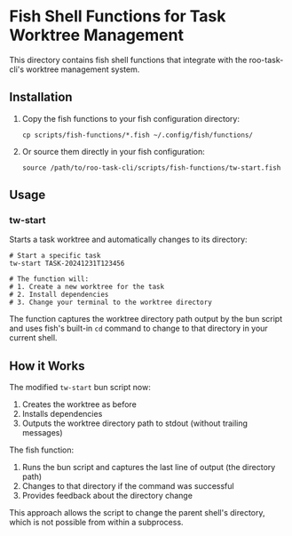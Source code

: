 # Fish Shell Functions for Task Worktree Management

This directory contains fish shell functions that integrate with the roo-task-cli's worktree management system.

## Installation

1. Copy the fish functions to your fish configuration directory:
   ```fish
   cp scripts/fish-functions/*.fish ~/.config/fish/functions/
   ```

2. Or source them directly in your fish configuration:
   ```fish
   source /path/to/roo-task-cli/scripts/fish-functions/tw-start.fish
   ```

## Usage

### tw-start

Starts a task worktree and automatically changes to its directory:

```fish
# Start a specific task
tw-start TASK-20241231T123456

# The function will:
# 1. Create a new worktree for the task
# 2. Install dependencies
# 3. Change your terminal to the worktree directory
```

The function captures the worktree directory path output by the bun script and uses fish's built-in `cd` command to change to that directory in your current shell.

## How it Works

The modified `tw-start` bun script now:
1. Creates the worktree as before
2. Installs dependencies
3. Outputs the worktree directory path to stdout (without trailing messages)

The fish function:
1. Runs the bun script and captures the last line of output (the directory path)
2. Changes to that directory if the command was successful
3. Provides feedback about the directory change

This approach allows the script to change the parent shell's directory, which is not possible from within a subprocess.